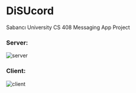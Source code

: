 # DiSUcord
Sabancı University CS 408 Messaging App Project

### Server:
![server](https://github.com/emirasal/DiSUcord/assets/63263142/5c141e58-1f77-479e-bb92-94d033547857)

### Client:
![client](https://github.com/emirasal/DiSUcord/assets/63263142/402b1472-4fe8-4e68-a600-5d1c631376ef)
